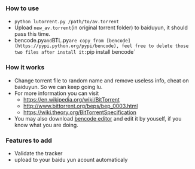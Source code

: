 
### How to use 
- `python lutorrent.py /path/to/av.torrent`
- Upload `new_av.torrent`(in original torrent folder) to baiduyun, it should pass this time.
- bencode.py` and `BTL.py` are copy from [bencode](https://pypi.python.org/pypi/bencode), feel free to delete those two files after install it:
`pip install bencode`

### How it works
- Change torrent file to random name and remove useless info, cheat on baiduyun. So we can keep going lu.
- For more information you can visit
    + https://en.wikipedia.org/wiki/BitTorrent
    + http://www.bittorrent.org/beps/bep_0003.html
    + https://wiki.theory.org/BitTorrentSpecification
- You may also download [bencode editor](https://sites.google.com/site/ultimasites/bencode-editor) and edit it by youself, if you know what you are doing.

### Features to add
- Validate the tracker
- upload to your baidu yun acount automaticaly

